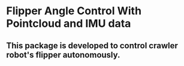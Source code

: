# Flipper Angle Control With Pointcloud and IMU data
## This package is developed to control crawler robot's flipper autonomously. 

